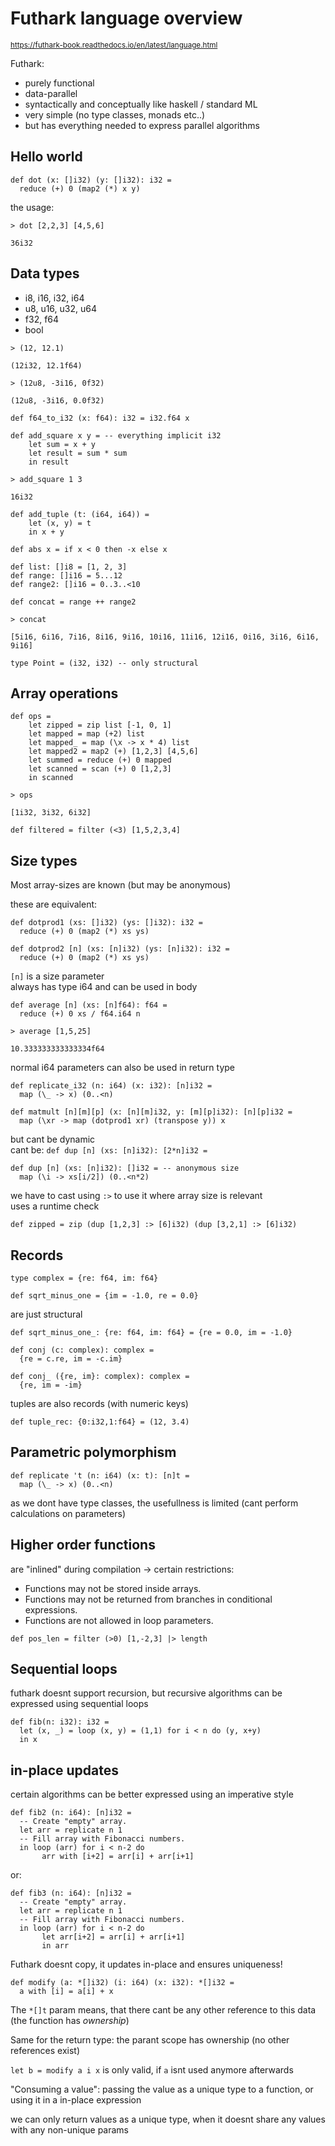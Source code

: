 # Futhark language overview


<small>https://futhark-book.readthedocs.io/en/latest/language.html</small>
<!-- generate with: futhark literate language.fut -->


Futhark:
- purely functional
- data-parallel
- syntactically and conceptually like haskell / standard ML
- very simple (no type classes, monads etc..)
- but has everything needed to express parallel algorithms


## Hello world

```futhark
def dot (x: []i32) (y: []i32): i32 =
  reduce (+) 0 (map2 (*) x y)
```

the usage:


```
> dot [2,2,3] [4,5,6]
```

```
36i32
```


## Data types


- i8, i16, i32, i64
- u8, u16, u32, u64
- f32, f64
- bool


```
> (12, 12.1)
```

```
(12i32, 12.1f64)
```


```
> (12u8, -3i16, 0f32)
```

```
(12u8, -3i16, 0.0f32)
```

```futhark
def f64_to_i32 (x: f64): i32 = i32.f64 x

def add_square x y = -- everything implicit i32
    let sum = x + y
    let result = sum * sum
    in result
```

```
> add_square 1 3
```

```
16i32
```

```futhark
def add_tuple (t: (i64, i64)) = 
    let (x, y) = t
    in x + y

def abs x = if x < 0 then -x else x

def list: []i8 = [1, 2, 3]
def range: []i16 = 5...12
def range2: []i16 = 0..3..<10

def concat = range ++ range2
```

```
> concat
```

```
[5i16, 6i16, 7i16, 8i16, 9i16, 10i16, 11i16, 12i16, 0i16, 3i16, 6i16, 9i16]
```

```futhark
type Point = (i32, i32) -- only structural
```

## Array operations

```futhark
def ops = 
    let zipped = zip list [-1, 0, 1]
    let mapped = map (+2) list
    let mapped_ = map (\x -> x * 4) list
    let mapped2 = map2 (+) [1,2,3] [4,5,6]
    let summed = reduce (+) 0 mapped
    let scanned = scan (+) 0 [1,2,3]
    in scanned
```

```
> ops
```

```
[1i32, 3i32, 6i32]
```

```futhark
def filtered = filter (<3) [1,5,2,3,4]
```

## Size types
Most array-sizes are known (but may be anonymous)


these are equivalent:

```futhark
def dotprod1 (xs: []i32) (ys: []i32): i32 =
  reduce (+) 0 (map2 (*) xs ys)

def dotprod2 [n] (xs: [n]i32) (ys: [n]i32): i32 =
  reduce (+) 0 (map2 (*) xs ys)
```

`[n]` is a size parameter  
always has type i64 and can be used in body

```futhark
def average [n] (xs: [n]f64): f64 =
  reduce (+) 0 xs / f64.i64 n
```

```
> average [1,5,25]
```

```
10.333333333333334f64
```


normal i64 parameters can also be used in return type

```futhark
def replicate_i32 (n: i64) (x: i32): [n]i32 =
  map (\_ -> x) (0..<n)

def matmult [n][m][p] (x: [n][m]i32, y: [m][p]i32): [n][p]i32 =
  map (\xr -> map (dotprod1 xr) (transpose y)) x
```

but cant be dynamic  
cant be: `def dup [n] (xs: [n]i32): [2*n]i32 =`

```futhark
def dup [n] (xs: [n]i32): []i32 = -- anonymous size
  map (\i -> xs[i/2]) (0..<n*2)
```

we have to cast using `:>` to use it where array size is relevant  
uses a runtime check

```futhark
def zipped = zip (dup [1,2,3] :> [6]i32) (dup [3,2,1] :> [6]i32)
```

## Records

```futhark
type complex = {re: f64, im: f64}

def sqrt_minus_one = {im = -1.0, re = 0.0}
```

are just structural

```futhark
def sqrt_minus_one_: {re: f64, im: f64} = {re = 0.0, im = -1.0}

def conj (c: complex): complex =
  {re = c.re, im = -c.im}

def conj_ ({re, im}: complex): complex =
  {re, im = -im}
```

tuples are also records (with numeric keys)

```futhark
def tuple_rec: {0:i32,1:f64} = (12, 3.4)
```

## Parametric polymorphism

```futhark
def replicate 't (n: i64) (x: t): [n]t =
  map (\_ -> x) (0..<n)
```

as we dont have type classes, the usefullness is limited (cant perform calculations on parameters)


## Higher order functions


are "inlined" during compilation -> certain restrictions:


- Functions may not be stored inside arrays.
- Functions may not be returned from branches in conditional expressions.
- Functions are not allowed in loop parameters.

```futhark
def pos_len = filter (>0) [1,-2,3] |> length
```

## Sequential loops


futhark doesnt support recursion, but recursive algorithms can be expressed using sequential loops

```futhark
def fib(n: i32): i32 =
  let (x, _) = loop (x, y) = (1,1) for i < n do (y, x+y)
  in x
```

## in-place updates


certain algorithms can be better expressed using an imperative style

```futhark
def fib2 (n: i64): [n]i32 =
  -- Create "empty" array.
  let arr = replicate n 1
  -- Fill array with Fibonacci numbers.
  in loop (arr) for i < n-2 do
       arr with [i+2] = arr[i] + arr[i+1]
```

or:

```futhark
def fib3 (n: i64): [n]i32 =
  -- Create "empty" array.
  let arr = replicate n 1
  -- Fill array with Fibonacci numbers.
  in loop (arr) for i < n-2 do
       let arr[i+2] = arr[i] + arr[i+1]
       in arr
```

Futhark doesnt copy, it updates in-place and ensures uniqueness!

```futhark
def modify (a: *[]i32) (i: i64) (x: i32): *[]i32 =
  a with [i] = a[i] + x
```

The `*[]t` param means, that there cant be any other reference to this data (the function has *ownership*)


Same for the return type: the parant scope has ownership (no other references exist)


`let b = modify a i x` is only valid, if `a` isnt used anymore afterwards


"Consuming a value": passing the value as a unique type to a function, or using it in a in-place expression


we can only return values as a unique type, when it doesnt share any values with any non-unique params

